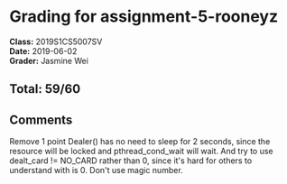 # Grading for assignment-5-rooneyz
**Class:** 2019S1CS5007SV<br>
**Date:** 2019-06-02<br>
**Grader:** Jasmine Wei 

## Total: 59/60
## Comments

Remove 1 point
Dealer() has no need to sleep for 2 seconds, since the resource will be locked and pthread_cond_wait will wait.
And try to use dealt_card != NO_CARD rather than 0, since it's hard for others to understand with is 0. Don't use magic number.
